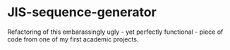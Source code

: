 # JIS-sequence-generator
Refactoring of this embarassingly ugly - yet perfectly functional - piece of code from one of my first academic projects.
